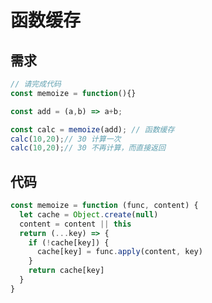 <!--
 * @Author: lijing
 * @Date: 2023-12-15 23:12:54
 * @LastEditors: lijing
 * @LastEditTime: 2023-12-17 21:13:52
 * @Description: 
-->
<!--
 * @Author: lijing
 * @Date: 2023-12-15 23:12:54
 * @LastEditors: lijing
 * @LastEditTime: 2023-12-15 23:28:38
 * @Description: 
-->
# 函数缓存

## 需求

```js
// 请完成代码
const memoize = function(){}

const add = (a,b) => a+b;

const calc = memoize(add); // 函数缓存
calc(10,20);// 30 计算一次
calc(10,20);// 30 不再计算，而直接返回
```
## 代码

```js
const memoize = function (func, content) {
  let cache = Object.create(null)
  content = content || this
  return (...key) => {
    if (!cache[key]) {
      cache[key] = func.apply(content, key)
    }
    return cache[key]
  }
}

```
